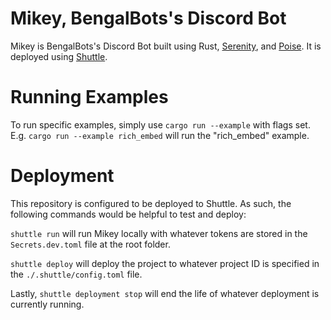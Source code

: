 # Mikey, BengalBots's Discord Bot

Mikey is BengalBots's Discord Bot built using Rust, [Serenity](https://github.com/serenity-rs/serenity), and [Poise](https://github.com/serenity-rs/poise). It is deployed using [Shuttle](https://www.shuttle.dev/).


# Running Examples

To run specific examples, simply use `cargo run --example` with flags set.
E.g. `cargo run --example rich_embed` will run the "rich_embed" example.

# Deployment

This repository is configured to be deployed to Shuttle. As such, the following commands would be helpful to test and deploy:

`shuttle run` will run Mikey locally with whatever tokens are stored in the `Secrets.dev.toml` file at the root folder.

`shuttle deploy` will deploy the project to whatever project ID is specified in the `./.shuttle/config.toml` file.

Lastly, `shuttle deployment stop` will end the life of whatever deployment is currently running.